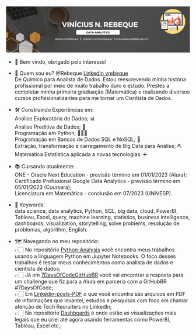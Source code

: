 ![alt text](https://github.com/Rebeque/LinkedIn-Posts-PDF/blob/main/3%20Banner%20Linkedin%20Data%20Analytics.png?raw=true)

- 👋 Bem vindo, obrigado pelo interesse! 

- 👀 Quem sou eu? @Rebeque [LinkedIn vrebeque](linkedin.com/in/vrebeque) <br>
  De Químico para Analista de Dados. Estou reescrevendo minha história profissional por meio de muito trabalho duro e estudo. Prestes a completar minha primeira graduação (Matemática) e realizando diversos cursos profissionalizantes para me tornar um Cientista de Dados. 

- 🛠 Construindo Experiências em: <br>
  Análise Exploratória de Dados; 📊<br>
  Análise Preditiva de Dados; 🔎<br>
  Programação em Python; 👨🏻‍💻<br>
  Programação em Bancos de Dados SQL e NoSQL; 🎲<br>
  Extração, transformação e carregamento de Big Data para Análise; ⛏<br>
  Matemática Estatística aplicada a novas tecnologias. ➕<br>

- 📚 Cursando atualmente: <br>
  ONE - Oracle Next Education - previsão término em 01/01/2023 (Alura); <br>
  Certificado Profissional Google Data Analytics - previsão término em 05/01/2023 (Coursera); <br>
  Licenciatura em Matemática - conclusão em 07/2023 (UNIVESP).

- 🔑 Keywords: <br>
  data science, data analytics, Python, SQL, big data, cloud, PowerBI, Tableau, Excel, query, machine learning, statistics, business intelligence, dashboards, visualization, storytelling, solve problems, resolução de problemas, algorithm, English.
  
- 🗺 Navegando no meu repositório: <br>
  👉🏻 No repositório [Python-Analysis](https://github.com/Rebeque/Python-Analysis) você encontra meus trabalhos usando a linguagem Python em Jupyter Notebooks. O foco desses trabalhos é testar meus conhecimentos como analista de dados e cientista de dados; <br>
  👉🏻 Já em [7DaysOfCodeGitHubBR](https://github.com/Rebeque/7DaysOfCodeGitHubBR) você vai encontrar a resposta para um challenge que fiz para a Alura em parceria com a GitHubBR #7DaysOfCode; <br>
  👉🏻 Em [Linkedin-posts-PDF](https://github.com/Rebeque/LinkedIn-Posts-PDF) o que você encontra são arquivos em PDF de informações que levantei, estudos e pesquisas com foco em chamar atenção de Tech Recruiters no LinkedIn; <br>
  👉🏻 No repositório [Dashboards](futurolink) é onde estão as visualizações mais legais que eu criei até agora usando ferramentas como PowerBI, Tableau, Excel etc.; <br>

